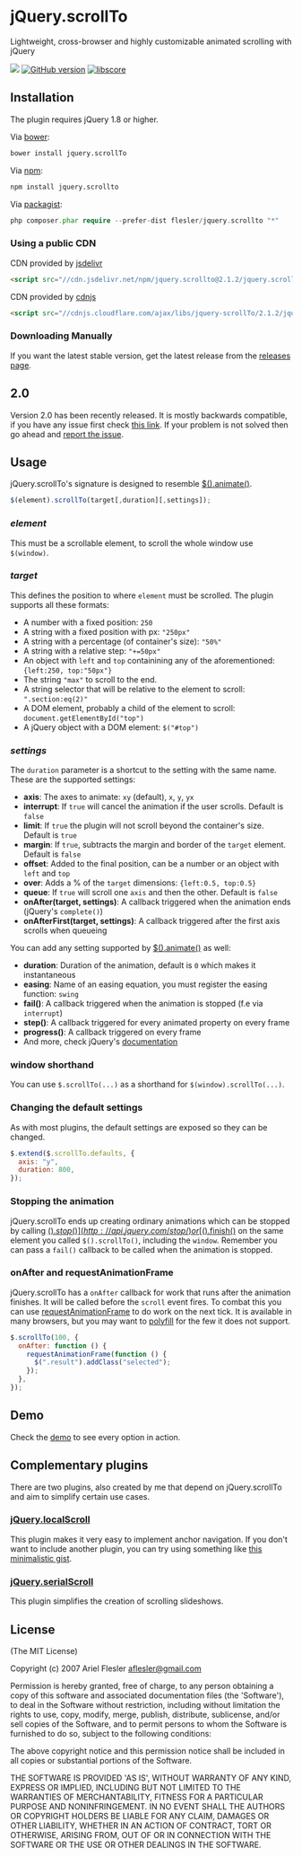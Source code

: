 # jQuery.scrollTo

Lightweight, cross-browser and highly customizable animated scrolling with jQuery

[![](http://api.flattr.com/button/flattr-badge-large.png)](http://flattr.com/thing/2081384/fleslerjquery-scrollTo-on-GitHub)
[![GitHub version](https://badge.fury.io/gh/flesler%2Fjquery.scrollTo.svg)](http://badge.fury.io/gh/flesler%2Fjquery.scrollTo)
[![libscore](http://img.shields.io/badge/libscore-31656-brightgreen.svg?style=flat-square)](http://libscore.com/#jQuery.fn.scrollTo)

## Installation

The plugin requires jQuery 1.8 or higher.

Via [bower](https://github.com/flesler/jquery.scrollTo/blob/master/bower.json):

```bash
bower install jquery.scrollTo
```

Via [npm](https://www.npmjs.com/package/jquery.scrollto):

```bash
npm install jquery.scrollto
```

Via [packagist](https://packagist.org/packages/flesler/jquery.scrollTo):

```php
php composer.phar require --prefer-dist flesler/jquery.scrollto "*"
```

### Using a public CDN

CDN provided by [jsdelivr](http://www.jsdelivr.com/#!jquery.scrollto)

```html
<script src="//cdn.jsdelivr.net/npm/jquery.scrollto@2.1.2/jquery.scrollTo.min.js"></script>
```

CDN provided by [cdnjs](https://cdnjs.com/libraries/jquery-scrollTo)

```html
<script src="//cdnjs.cloudflare.com/ajax/libs/jquery-scrollTo/2.1.2/jquery.scrollTo.min.js"></script>
```

### Downloading Manually

If you want the latest stable version, get the latest release from the [releases page](https://github.com/flesler/jquery.scrollTo/releases).

## 2.0

Version 2.0 has been recently released. It is mostly backwards compatible, if you have any issue first check [this link](https://github.com/flesler/jquery.scrollTo/wiki/Migrating-to-2.0).
If your problem is not solved then go ahead and [report the issue](https://github.com/flesler/jquery.scrollTo/issues/new).

## Usage

jQuery.scrollTo's signature is designed to resemble [$().animate()](http://api.jquery.com/animate/).

```js
$(element).scrollTo(target[,duration][,settings]);
```

### _element_

This must be a scrollable element, to scroll the whole window use `$(window)`.

### _target_

This defines the position to where `element` must be scrolled. The plugin supports all these formats:

- A number with a fixed position: `250`
- A string with a fixed position with px: `"250px"`
- A string with a percentage (of container's size): `"50%"`
- A string with a relative step: `"+=50px"`
- An object with `left` and `top` containining any of the aforementioned: `{left:250, top:"50px"}`
- The string `"max"` to scroll to the end.
- A string selector that will be relative to the element to scroll: `".section:eq(2)"`
- A DOM element, probably a child of the element to scroll: `document.getElementById("top")`
- A jQuery object with a DOM element: `$("#top")`

### _settings_

The `duration` parameter is a shortcut to the setting with the same name.
These are the supported settings:

- **axis**: The axes to animate: `xy` (default), `x`, `y`, `yx`
- **interrupt**: If `true` will cancel the animation if the user scrolls. Default is `false`
- **limit**: If `true` the plugin will not scroll beyond the container's size. Default is `true`
- **margin**: If `true`, subtracts the margin and border of the `target` element. Default is `false`
- **offset**: Added to the final position, can be a number or an object with `left` and `top`
- **over**: Adds a % of the `target` dimensions: `{left:0.5, top:0.5}`
- **queue**: If `true` will scroll one `axis` and then the other. Default is `false`
- **onAfter(target, settings)**: A callback triggered when the animation ends (jQuery's `complete()`)
- **onAfterFirst(target, settings)**: A callback triggered after the first axis scrolls when queueing

You can add any setting supported by [$().animate()](http://api.jquery.com/animate/#animate-properties-options) as well:

- **duration**: Duration of the animation, default is `0` which makes it instantaneous
- **easing**: Name of an easing equation, you must register the easing function: `swing`
- **fail()**: A callback triggered when the animation is stopped (f.e via `interrupt`)
- **step()**: A callback triggered for every animated property on every frame
- **progress()**: A callback triggered on every frame
- And more, check jQuery's [documentation](http://api.jquery.com/animate/#animate-properties-options)

### window shorthand

You can use `$.scrollTo(...)` as a shorthand for `$(window).scrollTo(...)`.

### Changing the default settings

As with most plugins, the default settings are exposed so they can be changed.

```js
$.extend($.scrollTo.defaults, {
  axis: "y",
  duration: 800,
});
```

### Stopping the animation

jQuery.scrollTo ends up creating ordinary animations which can be stopped by calling [$().stop()](http://api.jquery.com/stop/) or [$().finish()](http://api.jquery.com/finish/) on the same element you called `$().scrollTo()`, including the `window`.
Remember you can pass a `fail()` callback to be called when the animation is stopped.

### onAfter and requestAnimationFrame

jQuery.scrollTo has a `onAfter` callback for work that runs after the animation finishes. It will be called before the `scroll` event fires. To combat this you can use [requestAnimationFrame](http://caniuse.com/#feat=requestanimationframe) to do work on the next tick. It is available in many browsers, but you may want to [polyfill](https://github.com/chrisdickinson/raf) for the few it does not support.

```js
$.scrollTo(100, {
  onAfter: function () {
    requestAnimationFrame(function () {
      $(".result").addClass("selected");
    });
  },
});
```

## Demo

Check the [demo](http://demos.flesler.com/jquery/scrollTo/) to see every option in action.

## Complementary plugins

There are two plugins, also created by me that depend on jQuery.scrollTo and aim to simplify certain use cases.

### [jQuery.localScroll](https://github.com/flesler/jquery.localScroll)

This plugin makes it very easy to implement anchor navigation.
If you don't want to include another plugin, you can try using something like [this minimalistic gist](https://gist.github.com/flesler/3f3e1166690108abf747).

### [jQuery.serialScroll](https://github.com/flesler/jquery.serialScroll)

This plugin simplifies the creation of scrolling slideshows.

## License

(The MIT License)

Copyright (c) 2007 Ariel Flesler <aflesler@gmail.com>

Permission is hereby granted, free of charge, to any person obtaining
a copy of this software and associated documentation files (the
'Software'), to deal in the Software without restriction, including
without limitation the rights to use, copy, modify, merge, publish,
distribute, sublicense, and/or sell copies of the Software, and to
permit persons to whom the Software is furnished to do so, subject to
the following conditions:

The above copyright notice and this permission notice shall be
included in all copies or substantial portions of the Software.

THE SOFTWARE IS PROVIDED 'AS IS', WITHOUT WARRANTY OF ANY KIND,
EXPRESS OR IMPLIED, INCLUDING BUT NOT LIMITED TO THE WARRANTIES OF
MERCHANTABILITY, FITNESS FOR A PARTICULAR PURPOSE AND NONINFRINGEMENT.
IN NO EVENT SHALL THE AUTHORS OR COPYRIGHT HOLDERS BE LIABLE FOR ANY
CLAIM, DAMAGES OR OTHER LIABILITY, WHETHER IN AN ACTION OF CONTRACT,
TORT OR OTHERWISE, ARISING FROM, OUT OF OR IN CONNECTION WITH THE
SOFTWARE OR THE USE OR OTHER DEALINGS IN THE SOFTWARE.
